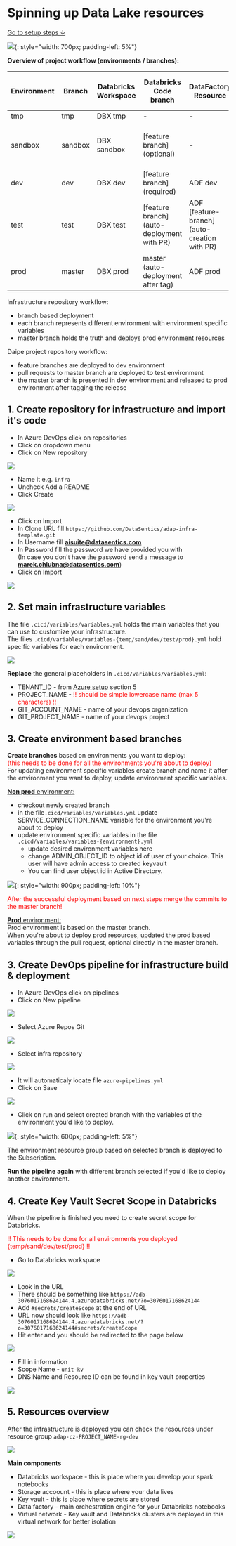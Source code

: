# Spinning up Data Lake resources

[Go to setup steps ↓](datalake-resources-setup.md#1-create-repository-for-infrastructure-and-import-its-code)

![](../images/dia_infra.png){: style="width: 700px; padding-left: 5%"}



**Overview of project workflow (environments / branches):**

| Environment 	| Branch  	| Databricks Workspace 	| Databricks Code branch                     	| DataFactory Resource                         	| DataFactory Pipelines Code branch          	| APP_ENV                                       	|
|-------------	|---------	|----------------------	|--------------------------------------------	|----------------------------------------------	|--------------------------------------------	|-----------------------------------------------	|
| tmp         	| tmp     	| DBX tmp              	| -                                          	| -                                            	| -                                          	| -                                             	|
| sandbox     	| sandbox 	| DBX sandbox          	| [feature branch] (optional)                	| -                                            	| -                                          	| dev (if Bricskflow coding standards are used) 	|
| dev         	| dev     	| DBX dev              	| [feature branch] (required)                	| ADF dev                                      	| [feature branch]                           	| dev                                           	|
| test        	| test    	| DBX test             	| [feature branch] (auto-deployment with PR) 	| ADF [feature-branch] (auto-creation with PR) 	| [feature branch] (auto-deployment with PR) 	| dev                                           	|
| prod        	| master    | DBX prod              | master (auto-deployment after tag) 	        | ADF prod                                     	| master                                       	| prod                                          	|

Infrastructure repository workflow:

  - branch based deployment
  - each branch represents different environment with environment specific variables
  - master branch holds the truth and deploys prod environment resources

Daipe project repository workflow:

  - feature branches are deployed to dev environment
  - pull requests to master branch are deployed to test environment
  - the master branch is presented in dev environment and released to prod environment after tagging the release  

## 1. Create repository for infrastructure and import it's code

- In Azure DevOps click on repositories
- Click on dropdown menu
- Click on New repository

![](../images/resources_step1.png)

- Name it e.g. `infra`
- Uncheck Add a README
- Click Create

![](../images/resources_step2.png)

- Click on Import
- In Clone URL fill `https://github.com/DataSentics/adap-infra-template.git`
- In Username fill **aisuite@datasentics.com**
- In Password fill the password we have provided you with   
  (In case you don't have the password send a message to **marek.chlubna@datasentics.com**)
- Click on Import

![](../images/resources_step3.png)

## 2. Set main infrastructure variables

The file `.cicd/variables/variables.yml` holds the main variables that you can use to customize your infrastructure.  
The files `.cicd/variables/variables-{temp/sand/dev/test/prod}.yml` hold specific variables for each environment.

![](../images/resources_step4.png)

**Replace** the general placeholders in `.cicd/variables/variables.yml`:

- TENANT_ID - from [Azure setup](azure-setup.md) section 5
- PROJECT_NAME - <span style="color: red">!! should be simple lowercase name (max 5 characters) !!</span>
- GIT_ACCOUNT_NAME - name of your devops organization
- GIT_PROJECT_NAME - name of your devops project

## 3. Create environment based branches
**Create branches** based on environments you want to deploy:  
<span style="color: red">(this needs to be done for all the environments you're about to deploy)</span>  
For updating environment specific variables create branch and name it after the environment you want to deploy, update environment specific variables.

<u>**Non prod** environment:</u>  

- checkout newly created branch   
- in the file`.cicd/variables/variables.yml` update SERVICE_CONNECTION_NAME variable for the environment you're about to deploy
- update environment specific variables in the file `.cicd/variables/variables-{environment}.yml`
    - update desired environment variables here
    - change ADMIN_OBJECT_ID to object id of user of your choice. This user will have admin access to created keyvault
    - You can find user object id in Active Directory.

![](../images/user_object_id.png){: style="width: 900px; padding-left: 10%"}

<span style="color: red">After the successful deployment based on next steps merge the commits to the master branch!</span>

<u>**Prod** environment:</u>    
Prod environment is based on the master branch.  
When you're about to deploy prod resources, updated the prod based variables through the pull request, optional directly in the master branch.

## 3. Create DevOps pipeline for infrastructure build & deployment

- In Azure DevOps click on pipelines
- Click on New pipeline

![](../images/resources_step5.png)

- Select Azure Repos Git

![](../images/resources_step6.png)

- Select infra repository

![](../images/resources_step7.png)

- It will automaticaly locate file `azure-pipelines.yml`
- Click on Save 

![](../images/resources_step8.png)
  
- Click on run and select created branch with the variables of the environment you'd like to deploy.

![](../images/resources_step9.png){: style="width: 600px; padding-left: 5%"}

The environment resource group based on selected branch is deployed to the Subscription.

**Run the pipeline again** with different branch selected if you'd like to deploy another environment.

## 4. Create Key Vault Secret Scope in Databricks

When the pipeline is finished you need to create secret scope for Databricks.

<span style="color: red">!! This needs to be done for all environments you deployed {temp/sand/dev/test/prod} !!</span>

- Go to Databricks workspace

![](../images/resources_step14.png)

- Look in the URL
- There should be something like `https://adb-3076017168624144.4.azuredatabricks.net/?o=3076017168624144`
- Add `#secrets/createScope` at the end of URL
- URL now should look like `https://adb-3076017168624144.4.azuredatabricks.net/?o=3076017168624144#secrets/createScope`
- Hit enter and you should be redirected to the page below

![](../images/resources_step15.png)

- Fill in information
- Scope Name - `unit-kv`
- DNS Name and Resource ID can be found in key vault properties

![](../images/resources_step16.png)

## 5. Resources overview

After the infrastructure is deployed you can check the resources under resource group `adap-cz-PROJECT_NAME-rg-dev`

![](../images/resources_rg_overview.png)

**Main components**

- Databricks workspace - this is place where you develop your spark notebooks
- Storage accoount - this is place where your data lives
- Key vault - this is place where secrets are stored
- Data factory - main orchestration engine for your Databricks notebooks
- Virtual network - Key vault and Databricks clusters are deployed in this virtual network for better isolation

![](../images/resources_overview.png)